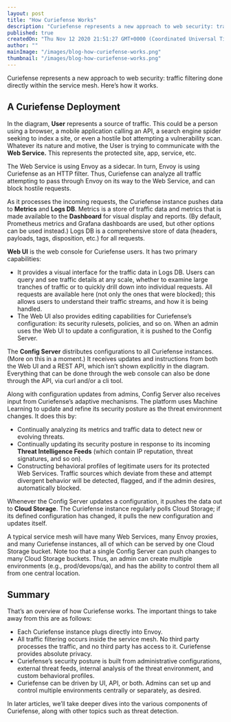 ```yaml
---
layout: post
title: "How Curiefense Works"
description: "Curiefense represents a new approach to web security: traffic filtering done directly within the service mesh. Here’s how it works."
published: true
createdOn: "Thu Nov 12 2020 21:51:27 GMT+0000 (Coordinated Universal Time)"
author: ""
mainImage: "/images/blog-how-curiefense-works.png"
thumbnail: "/images/blog-how-curiefense-works.png"
---
```


<p>Curiefense represents a new approach to web security: traffic filtering done directly within the service mesh. Here’s how it works.</p>
<h2>A Curiefense Deployment</h2>
<p>
    In the diagram, <strong>User</strong> represents a source of traffic. This could be a person using a browser, a mobile application calling an API, a search engine spider seeking to index a site, or even a hostile bot attempting a
    vulnerability scan. Whatever its nature and motive, the User is trying to communicate with the <strong>Web Service.</strong> This represents the protected site, app, service, etc.<br />
</p>
<p>
    The Web Service is using Envoy as a sidecar. In turn, Envoy is using Curiefense as an HTTP filter. Thus, Curiefense can analyze all traffic attempting to pass through Envoy on its way to the Web Service, and can block hostile requests.
    <br />
</p>
<p>
    As it processes the incoming requests, the Curiefense instance pushes data to <strong>Metrics</strong> and <strong>Logs DB</strong>. Metrics is a store of traffic data and metrics that is made available to the
    <strong>Dashboard</strong> for visual display and reports. (By default, Prometheus metrics and Grafana dashboards are used, but other options can be used instead.) Logs DB is a comprehensive store of data (headers, payloads, tags,
    disposition, etc.) for all requests.&nbsp;<br />
</p>
<p><strong>Web UI</strong> is the web console for Curiefense users. It has two primary capabilities:</p>
<ul>
    <li>
        It provides a visual interface for the traffic data in Logs DB. Users can query and see traffic details at any scale, whether to examine large tranches of traffic or to quickly drill down into individual requests. All requests are
        available here (not only the ones that were blocked); this allows users to understand their traffic streams, and how it is being handled.
    </li>
    <li>The Web UI also provides editing capabilities for Curiefense’s configuration: its security rulesets, policies, and so on. When an admin uses the Web UI to update a configuration, it is pushed to the Config Server.<br /></li>
</ul>
<p>
    The <strong>Config Server</strong> distributes configurations to all Curiefense instances. (More on this in a moment.) It receives updates and instructions from both the Web UI and a REST API, which isn’t shown explicitly in the
    diagram. Everything that can be done through the web console can also be done through the API, via curl and/or a cli tool.&nbsp;<br />
</p>
<p>
    Along with configuration updates from admins, Config Server also receives input from Curiefense’s adaptive mechanisms. The platform uses Machine Learning to update and refine its security posture as the threat environment changes. It
    does this by:
</p>
<ul>
    <li>Continually analyzing its metrics and traffic data to detect new or evolving threats.</li>
    <li>Continually updating its security posture in response to its incoming <strong>Threat Intelligence Feeds</strong> (which contain IP reputation, threat signatures, and so on).&nbsp;</li>
    <li>
        Constructing behavioral profiles of legitimate users for its protected Web Services. Traffic sources which deviate from these and attempt divergent behavior will be detected, flagged, and if the admin desires, automatically blocked.
        <br />
    </li>
</ul>
<p>
    Whenever the Config Server updates a configuration, it pushes the data out to <strong>Cloud Storage</strong>. The Curiefense instance regularly polls Cloud Storage; if its defined configuration has changed, it pulls the new
    configuration and updates itself.&nbsp;<br />
</p>
<p>
    A typical service mesh will have many Web Services, many Envoy proxies, and many Curiefense instances, all of which can be served by one Cloud Storage bucket. Note too that a single Config Server can push changes to many Cloud Storage
    buckets. Thus, an admin can create multiple environments (e.g., prod/devops/qa), and has the ability to control them all from one central location.
</p>
<h2>Summary</h2>
<p>That’s an overview of how Curiefense works. The important things to take away from this are as follows:</p>
<ul>
    <li>Each Curiefense instance plugs directly into Envoy.</li>
    <li>All traffic filtering occurs inside the service mesh. No third party processes the traffic, and no third party has access to it. Curiefense provides absolute privacy.</li>
    <li>Curiefense’s security posture is built from administrative configurations, external threat feeds, internal analysis of the threat environment, and custom behavioral profiles.</li>
    <li>Curiefense can be driven by UI, API, or both. Admins can set up and control multiple environments centrally or separately, as desired.&nbsp;<br /></li>
</ul>
<p>In later articles, we’ll take deeper dives into the various components of Curiefense, along with other topics such as threat detection.</p>
<p><br /></p>
